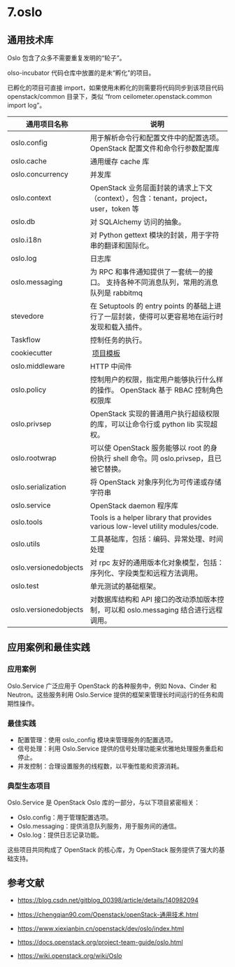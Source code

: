# 7.oslo

## 通用技术库

Oslo 包含了众多不需要重复发明的“轮子”。

olso-incubator 代码仓库中放置的是未“孵化”的项目。

已孵化的项目可直接 import，如果使用未孵化的则需要将代码同步到该项目代码 openstack/common 目录下，类似 “from ceilometer.openstack.common import log”。

| 通用项目名称          | 说明                                                                                           |
| --------------------- | ---------------------------------------------------------------------------------------------- |
| oslo.config           | 用于解析命令行和配置文件中的配置选项。OpenStack 配置文件和命令行参数配置库                     |
| oslo.cache            | 通用缓存 cache 库                                                                              |
| oslo.concurrency      | 并发库                                                                                         |
| oslo.context          | OpenStack 业务层面封装的请求上下文（context），包含：tenant，project，user，token 等           |
| oslo.db               | 对 SQLAlchemy 访问的抽象。                                                                     |
| oslo.i18n             | 对 Python gettext 模块的封装，用于字符串的翻译和国际化。                                       |
| oslo.log              | 日志库                                                                                         |
| oslo.messaging        | 为 RPC 和事件通知提供了一套统一的接口。 支持各种不同消息队列，常用的消息队列是 rabbitmq        |
| stevedore             | 在 Setuptools 的 entry points 的基础上进行了一层封装，使得可以更容易地在运行时发现和载入插件。 |
| Taskflow              | 控制任务的执行。                                                                               |
| cookiecutter          |  [项目模板](https://opendev.org/openstack/cookiecutter)                                        |
| oslo.middleware       | HTTP 中间件                                                                                    |
| oslo.policy           | 控制用户的权限，指定用户能够执行什么样的操作。 OpenStack 基于 RBAC 控制角色权限库              |
| oslo.privsep          | OpenStack 实现的普通用户执行超级权限的库，可以让命令行或 python lib 实现超权。                 |
| oslo.rootwrap         | 可以使 OpenStack 服务能够以 root 的身份执行 shell 命令。同 oslo.privsep，且已被它替换。        |
| oslo.serialization    | 将 OpenStack 对象序列化为可传递或存储字符串                                                    |
| oslo.service          | OpenStack daemon 程序库                                                                        |
| oslo.tools            | Tools is a helper library that provides various low-level utility modules/code.                |
| oslo.utils            | 工具基础库，包括：编码、异常处理、时间处理                                                     |
| oslo.versionedobjects | 对 rpc 友好的通用版本化对象模型，包括：序列化、字段类型和远程方法调用。                        |
| oslo.test             | 单元测试的基础框架。                                                                           |
| oslo.versionedobjects | 对数据库结构和 API 接口的改动添加版本控制，可以和 oslo.messaging 结合进行远程调用。            |

## 应用案例和最佳实践

### 应用案例

Oslo.Service 广泛应用于 OpenStack 的各种服务中，例如 Nova、Cinder 和 Neutron。这些服务利用 Oslo.Service 提供的框架来管理长时间运行的任务和周期性操作。

### 最佳实践

- 配置管理：使用 oslo_config 模块来管理服务的配置选项。
- 信号处理：利用 Oslo.Service 提供的信号处理功能来优雅地处理服务重启和停止。
- 并发控制：合理设置服务的线程数，以平衡性能和资源消耗。

### 典型生态项目

Oslo.Service 是 OpenStack Oslo 库的一部分，与以下项目紧密相关：

- Oslo.config：用于管理配置选项。
- Oslo.messaging：提供消息队列服务，用于服务间的通信。
- Oslo.log：提供日志记录功能。

这些项目共同构成了 OpenStack 的核心库，为 OpenStack 服务提供了强大的基础支持。

## 参考文献

- https://blog.csdn.net/gitblog_00398/article/details/140982094

- https://chengqian90.com/Openstack/openStack-通用技术.html

- https://www.xiexianbin.cn/openstack/dev/oslo/index.html

- https://docs.openstack.org/project-team-guide/oslo.html

- https://wiki.openstack.org/wiki/Oslo
